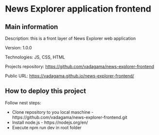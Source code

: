 <h1>News Explorer application frontend</h1>
<h2>Main information</h2>
<p>Description: this is a front layer of News Explorer web application</p>
<p>Version: 1.0.0</p>
<p>Technologies: JS, CSS, HTML</p>
<p>Projects repository: <a href="https://github.com/vadagama/news-explorer-frontend">https://github.com/vadagama/news-explorer-frontend</a></p>
<p>Public URL: <a href="https://vadagama.github.io/news-explorer-frontend/">https://vadagama.github.io/news-explorer-frontend/</a></p>
<h2>How to deploy this project</h2>
<p>Follow nest steps:</p>
<ul>
<li>Clone repository to you local maschine - https://github.com/vadagama/news-explorer-frontend.git</li>
<li>Install node.js - https://nodejs.org/en/</li>
<li>Execute npm run dev in root folder</li>
</ul>